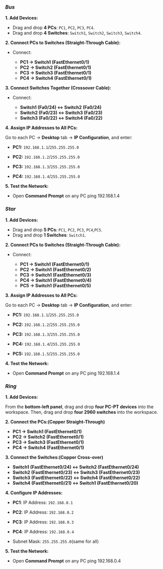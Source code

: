 ### ***Bus***

**1. Add Devices:**

* Drag and drop **4 PCs**: `PC1`, `PC2`, `PC3`, `PC4`.
* Drag and drop **4 Switches**: `Switch1`, `Switch2`, `Switch3`, `Switch4`.

**2. Connect PCs to Switches (Straight-Through Cable):**

* Connect:

  * **PC1 → Switch1 (FastEthernet0/1)**
  * **PC2 → Switch2 (FastEthernet0/1)**
  * **PC3 → Switch3 (FastEthernet0/1)**
  * **PC4 → Switch4 (FastEthernet0/1)**

**3. Connect Switches Together (Crossover Cable):**

* Connect:

  * **Switch1 (Fa0/24) ↔ Switch2 (Fa0/24)**
  * **Switch2 (Fa0/23) ↔ Switch3 (Fa0/23)**
  * **Switch3 (Fa0/22) ↔ Switch4 (Fa0/22)**

**4. Assign IP Addresses to All PCs:**

Go to each PC → **Desktop** tab → **IP Configuration**, and enter:

* **PC1:** `192.168.1.1`/`255.255.255.0`

* **PC2:**
`192.168.1.2`/`255.255.255.0`

* **PC3:**
`192.168.1.3`/`255.255.255.0`

* **PC4:**
`192.168.1.4`/`255.255.255.0`

**5. Test the Network:**

* Open **Command Prompt** on any PC
  ping 192.168.1.4

### ***Star***

**1. Add Devices:**

* Drag and drop **5 PCs**: `PC1`, `PC2`, `PC3`, `PC4`,`PC5`.
* Drag and drop **1 Switches**: `Switch1`.

**2. Connect PCs to Switches (Straight-Through Cable):**

* Connect:

  * **PC1 → Switch1 (FastEthernet0/1)**
  * **PC2 → Switch1 (FastEthernet0/2)**
  * **PC3 → Switch1 (FastEthernet0/3)**
  * **PC4 → Switch1 (FastEthernet0/4)**
  * **PC5 → Switch1 (FastEthernet0/5)**

**3. Assign IP Addresses to All PCs:**

Go to each PC → **Desktop** tab → **IP Configuration**, and enter:

* **PC1:** `192.168.1.1`/`255.255.255.0`

* **PC2:**
`192.168.1.2`/`255.255.255.0`

* **PC3:**
`192.168.1.3`/`255.255.255.0`

* **PC4:**
`192.168.1.4`/`255.255.255.0`

* **PC5:**
`192.168.1.5`/`255.255.255.0`

**4. Test the Network:**

* Open **Command Prompt** on any PC
  ping 192.168.1.4

### ***Ring***

**1. Add Devices:**

From the **bottom-left panel**, drag and drop **four PC-PT devices** into the workspace.
Then, drag and drop **four 2960 switches** into the workspace.

**2. Connect the PCs:(Copper Straight-Through)**

  * **PC1 → Switch1 (FastEthernet0/1)**
  * **PC2 → Switch2 (FastEthernet0/1)**
  * **PC3 → Switch3 (FastEthernet0/1)**
  * **PC4 → Switch4 (FastEthernet0/1)**

**3. Connect the Switches:(Copper Cross-over)**

  * **Switch1 (FastEthernet0/24) ↔ Switch2 (FastEthernet0/24)**
  * **Switch2 (FastEthernet0/23) ↔ Switch3 (FastEthernet0/23)**
  * **Switch3 (FastEthernet0/22) ↔ Switch4 (FastEthernet0/22)**
  * **Switch4 (FastEthernet0/21) ↔ Switch1 (FastEthernet0/20)**

**4. Configure IP Addresses:**

* **PC1**: IP Address: `192.168.0.1`

* **PC2**: IP Address: `192.168.0.2`

* **PC3**: IP Address: `192.168.0.3`

* **PC4**: IP Address: `192.168.0.4`

* Subnet Mask: `255.255.255.0`(same for all)

**5. Test the Network:**

* Open **Command Prompt** on any PC
  ping 192.168.0.4
